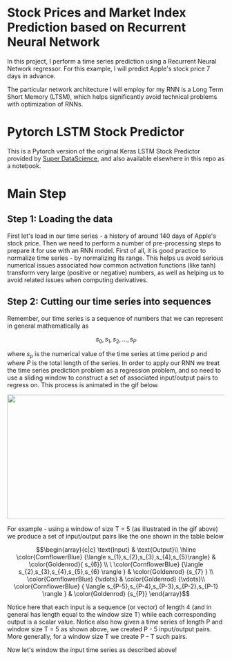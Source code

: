 # Stock Prices and Market Index Prediction based on Recurrent Neural Network
In this project, I perform a time series prediction using a Recurrent Neural Network regressor. For this example, I will predict Apple's stock price 7 days in advance.

The particular network architecture I will employ for my RNN is a Long Term Short Memory (LTSM), which helps significantly avoid technical problems with optimization of RNNs.

# Pytorch LSTM Stock Predictor

This is a Pytorch version of the original Keras LSTM Stock Predictor provided by [Super DataScience](https://www.superdatascience.com/deep-learning/), and also available elsewhere in this repo as a notebook.

# Main Step
## Step 1: Loading the data
First let's load in our time series - a history of around 140 days of Apple's stock price. Then we need to perform a number of pre-processing steps to prepare it for use with an RNN model. First of all, it is good practice to normalize time series - by normalizing its range.  This helps us avoid serious numerical issues associated how common activation functions (like tanh) transform very large (positive or negative) numbers, as well as helping us to avoid related issues when computing derivatives.

## Step 2:  Cutting our time series into sequences

Remember, our time series is a sequence of numbers that we can represent in general mathematically as 

$$s_{0},s_{1},s_{2},...,s_{P}$$

where $s_{p}$ is the numerical value of the time series at time period $p$ and where $P$ is the total length of the series.  In order to apply our RNN we treat the time series prediction problem as a regression problem, and so need to use a sliding window to construct a set of associated input/output pairs to regress on.  This process is animated in the gif below.

<img src="https://github.com/tonylaioffer/stock-prediction-lstm-using-keras/raw/master/images/timeseries_windowing_training.gif" width=600 height=288/>

For example - using a window of size T = 5 (as illustrated in the gif above) we produce a set of input/output pairs like the one shown in the table below

$$\begin{array}{c|c}
\text{Input} & \text{Output}\\
\hline \color{CornflowerBlue} {\langle s_{1},s_{2},s_{3},s_{4},s_{5}\rangle} & \color{Goldenrod}{ s_{6}} \\
\ \color{CornflowerBlue} {\langle s_{2},s_{3},s_{4},s_{5},s_{6} \rangle } & \color{Goldenrod} {s_{7} } \\
\color{CornflowerBlue}  {\vdots} & \color{Goldenrod} {\vdots}\\
\color{CornflowerBlue} { \langle s_{P-5},s_{P-4},s_{P-3},s_{P-2},s_{P-1} \rangle } & \color{Goldenrod} {s_{P}}
\end{array}$$

Notice here that each input is a sequence (or vector) of length 4 (and in general has length equal to the window size T) while each corresponding output is a scalar value.  Notice also how given a time series of length P and window size T = 5 as shown above, we created P - 5  input/output pairs.  More generally, for a window size T we create P - T such pairs.

Now let's window the input time series as described above! 
